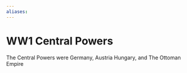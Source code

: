 ```yaml
---
aliases: 
---
```

# WW1 Central Powers
The Central Powers were Germany, Austria Hungary, and The Ottoman Empire